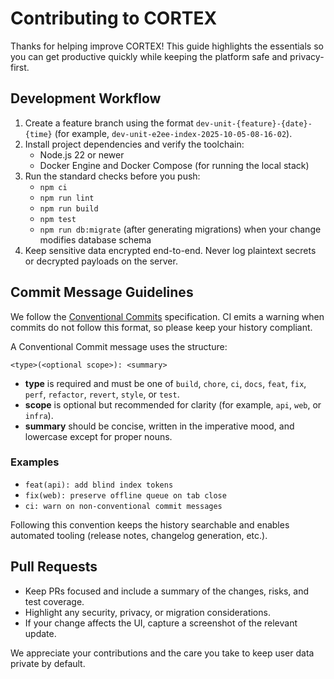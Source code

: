 # Contributing to CORTEX

Thanks for helping improve CORTEX! This guide highlights the essentials so you can get productive quickly while keeping the platform safe and privacy-first.

## Development Workflow

1. Create a feature branch using the format `dev-unit-{feature}-{date}-{time}` (for example, `dev-unit-e2ee-index-2025-10-05-08-16-02`).
2. Install project dependencies and verify the toolchain:
   - Node.js 22 or newer
   - Docker Engine and Docker Compose (for running the local stack)
3. Run the standard checks before you push:
   - `npm ci`
   - `npm run lint`
   - `npm run build`
   - `npm test`
   - `npm run db:migrate` (after generating migrations) when your change modifies database schema
4. Keep sensitive data encrypted end-to-end. Never log plaintext secrets or decrypted payloads on the server.

## Commit Message Guidelines

We follow the [Conventional Commits](https://www.conventionalcommits.org) specification. CI emits a warning when commits do not follow this format, so please keep your history compliant.

A Conventional Commit message uses the structure:

```
<type>(<optional scope>): <summary>
```

- **type** is required and must be one of `build`, `chore`, `ci`, `docs`, `feat`, `fix`, `perf`, `refactor`, `revert`, `style`, or `test`.
- **scope** is optional but recommended for clarity (for example, `api`, `web`, or `infra`).
- **summary** should be concise, written in the imperative mood, and lowercase except for proper nouns.

### Examples

- `feat(api): add blind index tokens`
- `fix(web): preserve offline queue on tab close`
- `ci: warn on non-conventional commit messages`

Following this convention keeps the history searchable and enables automated tooling (release notes, changelog generation, etc.).

## Pull Requests

- Keep PRs focused and include a summary of the changes, risks, and test coverage.
- Highlight any security, privacy, or migration considerations.
- If your change affects the UI, capture a screenshot of the relevant update.

We appreciate your contributions and the care you take to keep user data private by default.
